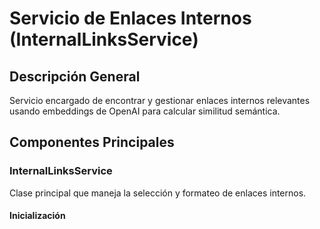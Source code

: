 # Servicio de Enlaces Internos (InternalLinksService)

## Descripción General
Servicio encargado de encontrar y gestionar enlaces internos relevantes usando embeddings de OpenAI para calcular similitud semántica.

## Componentes Principales

### InternalLinksService
Clase principal que maneja la selección y formateo de enlaces internos.

#### Inicialización 